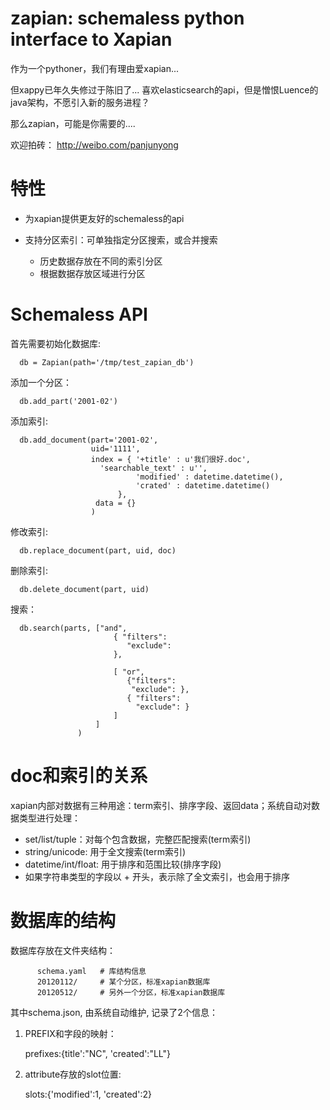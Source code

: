 zapian: schemaless python interface to Xapian
===============================================

作为一个pythoner，我们有理由爱xapian... 

但xappy已年久失修过于陈旧了... 喜欢elasticsearch的api，但是憎恨Luence的java架构，不愿引入新的服务进程？

那么zapian，可能是你需要的....

欢迎拍砖： http://weibo.com/panjunyong

特性
=============

- 为xapian提供更友好的schemaless的api
- 支持分区索引：可单独指定分区搜索，或合并搜索

  - 历史数据存放在不同的索引分区
  - 根据数据存放区域进行分区

Schemaless API
====================
首先需要初始化数据库:

      db = Zapian(path='/tmp/test_zapian_db')

添加一个分区：

      db.add_part('2001-02')

添加索引:

      db.add_document(part='2001-02', 
                      uid='1111', 
                      index = { '+title' : u'我们很好.doc', 
		                'searchable_text' : u'', 
                                'modified' : datetime.datetime(), 
                                'crated' : datetime.datetime()
                            },
                       data = {}
                      )

修改索引:

      db.replace_document(part, uid, doc)

删除索引:

      db.delete_document(part, uid)

搜索：

      db.search(parts, ["and",
                           { "filters":
                              "exclude":
                           },

                           [ "or",
                              {"filters":
                               "exclude": },
                              { "filters":
                                "exclude": }
                           ]
                       ]
                   )


doc和索引的关系
=======================
xapian内部对数据有三种用途：term索引、排序字段、返回data；系统自动对数据类型进行处理：

- set/list/tuple：对每个包含数据，完整匹配搜索(term索引)
- string/unicode: 用于全文搜索(term索引)
- datetime/int/float: 用于排序和范围比较(排序字段)
- 如果字符串类型的字段以 + 开头，表示除了全文索引，也会用于排序

数据库的结构
===================
数据库存放在文件夹结构：

          schema.yaml   # 库结构信息
          20120112/     # 某个分区，标准xapian数据库
          20120512/     # 另外一个分区，标准xapian数据库

其中schema.json, 由系统自动维护, 记录了2个信息：

1. PREFIX和字段的映射： 

      prefixes:{title':"NC", 'created':"LL"}
      
2. attribute存放的slot位置: 

      slots:{'modified':1, 'created':2}

